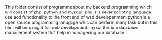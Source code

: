 This folder consist of programme about my backend programming which will consist of php, python and mysqul.
php is a sever scripting language use add functionality to the front end of wed developenment
python is a open source programming lanugage whic can perform many task but in this file i will be using it for web development.
mysql this is a database management system that help in managening our database 

